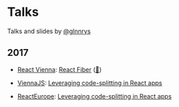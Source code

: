 # Talks

Talks and slides by [@glnnrys](https://twitter.com/glnnrys)

## 2017

* [React Vienna](https://www.meetup.com/reactvienna): [React Fiber](https://speakerdeck.com/glennreyes/react-fiber) ([🎥](https://youtu.be/mbdX6xweKnc))

* [ViennaJS](https://www.meetup.com/viennajs): [Leveraging code-splitting in React apps](https://glennreyes.github.io/talks/packages/2017-05-03-leveraging-code-splitting-in-react-apps)

* [ReactEurope](https://react-europe.org): [Leveraging code-splitting in React apps](https://glennreyes.github.io/talks/packages/2017-05-19-leveraging-code-splitting-in-react-apps)
